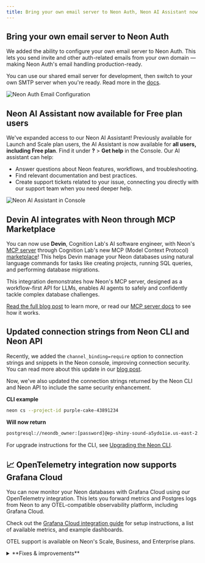```yaml
---
title: Bring your own email server to Neon Auth, Neon AI Assistant now available for Free plan users, Devin can now use Neon's MCP Server, and more
---
```


## Bring your own email server to Neon Auth

We added the ability to configure your own email server to Neon Auth. This lets you send invite and other auth-related emails from your own domain — making Neon Auth's email handling production-ready.

You can use our shared email server for development, then switch to your own SMTP server when you're ready. Read more in the [docs](/docs/neon-auth/email-configuration).

![Neon Auth Email Configuration](/docs/relnotes/neon_auth_email.png)

## Neon AI Assistant now available for Free plan users

We've expanded access to our Neon AI Assistant! Previously available for Launch and Scale plan users, the AI Assistant is now available for **all users, including Free plan**. Find it under **?** > **Get help** in the Console. Our AI assistant can help:

- Answer questions about Neon features, workflows, and troubleshooting.
- Find relevant documentation and best practices.
- Create support tickets related to your issue, connecting you directly with our support team when you need deeper help.

![Neon AI Assistant in Console](/docs/relnotes/neon_ai_assistant.png)

## Devin AI integrates with Neon through MCP Marketplace

You can now use **Devin**, Cognition Lab's AI software engineer, with Neon's [MCP server](hhttps://github.com/neondatabase-labs/mcp-server-neon) through Cognition Lab's new MCP (Model Context Protocol) [marketplace](https://app.devin.ai/settings/mcp-marketplace)! This helps Devin manage your Neon databases using natural language commands for tasks like creating projects, running SQL queries, and performing database migrations.

This integration demonstrates how Neon's MCP server, designed as a workflow-first API for LLMs, enables AI agents to safely and confidently tackle complex database challenges.

[Read the full blog post](https://neon.com/blog/devin-and-neon-mcp-marketplace) to learn more, or read our [MCP server docs](/docs/ai/neon-mcp-server) to see how it works.

## Updated connection strings from Neon CLI and Neon API

Recently, we added the `channel_binding=require` option to connection strings and snippets in the Neon console, improving connection security. You can read more about this update in our [blog post](https://neon.com/blog/postgres-needs-better-connection-security-defaults).

Now, we've also updated the connection strings returned by the Neon CLI and Neon API to include the same security enhancement.

**CLI example**

```bash shouldWrap
neon cs --project-id purple-cake-43891234
```

**Will now return**

```bash shouldWrap
postgresql://neondb_owner:[password]@ep-shiny-sound-a5ydo1ie.us-east-2.aws.neon.tech/testingneon?sslmode=require&channel_binding=require
```

For upgrade instructions for the CLI, see [Upgrading the Neon CLI](/docs/reference/cli-install#upgrade).

## 📈 OpenTelemetry integration now supports Grafana Cloud

You can now monitor your Neon databases with Grafana Cloud using our OpenTelemetry integration. This lets you forward metrics and Postgres logs from Neon to any OTEL-compatible observability platform, including Grafana Cloud.

Check out the [Grafana Cloud integration guide](https://neon.com/docs/guides/grafana-cloud) for setup instructions, a list of available metrics, and example dashboards.

OTEL support is available on Neon's Scale, Business, and Enterprise plans.

<details>

<summary>**Fixes & improvements**</summary>

- **MCP server updates**
  - We've deprecated Server-Sent Events (SSE) and now recommend **streamable HTTP** as the preferred connection method. The [README](https://github.com/neondatabase-labs/mcp-server-neon/blob/main/README.md) has been updated to reflect this change.

  - Introduced a **list_organizations** tool to list all organizations that the current user has access to. This tool allows optional filtering by organization name or ID.

- **Datadog and OpenTelemetry integrations**
  - We enhanced the integration cards (accessible from your project's **Integrations** page in the Neon Console) for [Datadog](/docs/guides/datadog) and [OpenTelemetry](/docs/guides/opentelemetry) to give you better visibility into your export activity:
    - **Export statistics** now show how many metrics and logs were exported in the last 5 minutes, using easy-to-read K/M formatting.
    - **Failure alerts** warn you of recent export issues with clear error and warning messages.

    These updates make it easier to monitor your integrations at a glance.

  - We also resolved an issue where entering an incorrect API key in the OpenTelemetry integration would incorrectly reset the authentication method, showing both API key and Bearer inputs. The form now correctly resets to the chosen method.

</details>
